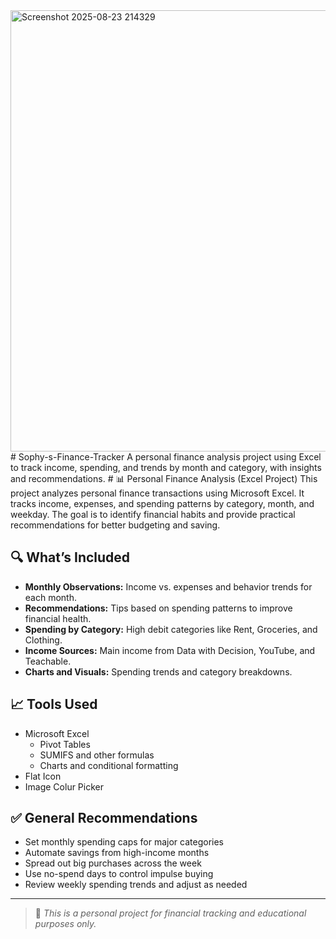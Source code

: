 <img width="1056" height="706" alt="Screenshot 2025-08-23 214329" src="https://github.com/user-attachments/assets/2753927a-3b59-45dc-ad1e-82df3d605740" />
# Sophy-s-Finance-Tracker
A personal finance analysis project using Excel to track income, spending, and trends by month and category, with insights and recommendations.
# 📊 Personal Finance Analysis (Excel Project)
This project analyzes personal finance transactions using Microsoft Excel. It tracks income, expenses, and spending patterns by category, month, and weekday. The goal is to identify financial habits and provide practical recommendations for better budgeting and saving.

## 🔍 What’s Included

- **Monthly Observations:** Income vs. expenses and behavior trends for each month.
- **Recommendations:** Tips based on spending patterns to improve financial health.
- **Spending by Category:** High debit categories like Rent, Groceries, and Clothing.
- **Income Sources:** Main income from Data with Decision, YouTube, and Teachable.
- **Charts and Visuals:** Spending trends and category breakdowns.

## 📈 Tools Used

- Microsoft Excel  
  - Pivot Tables  
  - SUMIFS and other formulas  
  - Charts and conditional formatting
- Flat Icon
- Image Colur Picker


## ✅ General Recommendations

- Set monthly spending caps for major categories
- Automate savings from high-income months
- Spread out big purchases across the week
- Use no-spend days to control impulse buying
- Review weekly spending trends and adjust as needed

---

> 📌 *This is a personal project for financial tracking and educational purposes only.*
